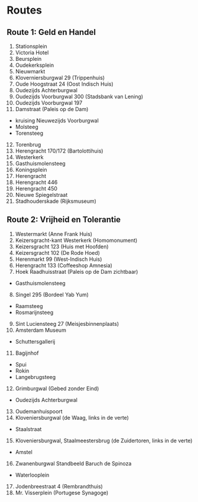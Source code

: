 # Routes

## Route 1: Geld en Handel

1. Stationsplein
2. Victoria Hotel
3. Beursplein
4. Oudekerksplein
5. Nieuwmarkt
6. Kloverniersburgwal 29 (Trippenhuis)
7. Oude Hoogstraat 24 (Oost Indisch Huis)
8. Oudezijds Achterburgwal 
9. Oudezijds Voorburgwal 300 (Stadsbank van Lening)
10. Oudezijds Voorburgwal 197
11. Damstraat (Paleis op de Dam)
* kruising Nieuwezijds Voorburgwal
* Molsteeg
* Torensteeg
12. Torenbrug
13. Herengracht 170/172 (Bartolottihuis)
14. Westerkerk
15. Gasthuismolensteeg
16. Koningsplein
17. Herengracht
18. Herengracht 446
19. Herengracht 450
20. Nieuwe Spiegelstraat
21. Stadhouderskade (Rijksmuseum)


## Route 2: Vrijheid en Tolerantie

1. Westermarkt (Anne Frank Huis)
2. Keizersgracht-kant Westerkerk (Homomonument)
3. Keizersgracht 123 (Huis met Hoofden)
4. Keizersgracht 102 (De Rode Hoed)
5. Herenmarkt 99 (West-Indisch Huis)
6. Herengracht 133 (Coffeeshop Amnesia)
7. Hoek Raadhuisstraat (Paleis op de Dam zichtbaar)

* Gasthuismolensteeg

8. Singel 295 (Bordeel Yab Yum)

* Raamsteeg
* Rosmarijnsteeg

9. Sint Luciensteeg 27 (Meisjesbinnenplaats)
10. Amsterdam Museum

* Schuttersgallerij

11. Bagijnhof

* Spui
* Rokin
* Langebrugsteeg

12. Grimburgwal (Gebed zonder Eind)

* Oudezijds Achterburgwal

13. Oudemanhuispoort 
14. Kloveniersburgwal (de Waag, links in de verte)

* Staalstraat

15. Kloveniersburgwal, Staalmeestersbrug (de Zuidertoren, links in de verte)

* Amstel

16. Zwanenburgwal Standbeeld Baruch de Spinoza

* Waterlooplein

17. Jodenbreestraat 4 (Rembrandthuis)
18. Mr. Visserplein (Portugese Synagoge)
